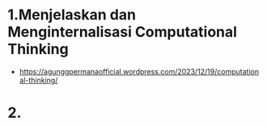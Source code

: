# 1.Menjelaskan dan Menginternalisasi Computational Thinking
  - https://agunggpermanaofficial.wordpress.com/2023/12/19/computational-thinking/
# 2.
